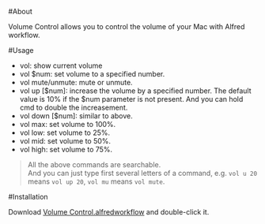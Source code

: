 #About

Volume Control allows you to control the volume of your Mac with Alfred workflow.

#Usage

  - vol: show current volume
  - vol $num: set volume to a specified number.
  - vol mute/unmute: mute or unmute.
  - vol up [$num]: increase the volume by a specified number. The default value is 10% if the $num parameter is not present. And you can hold cmd to double the increasement.
  - vol down [$num]: similar to above.
  - vol max: set volume to 100%.
  - vol low: set volume to 25%.
  - vol mid: set volume to 50%.
  - vol high: set volume to 75%.

> All the above commands are searchable.   
> And you can just type first several letters of a command, e.g. `vol u 20` means `vol up 20`, `vol mu` means `vol mute`.

#Installation

Download [Volume Control.alfredworkflow](https://github.com/raulchen/alfred-volume-control/raw/master/Volume%20Control.alfredworkflow) and double-click it.
